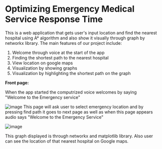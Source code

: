 # Optimizing Emergency Medical Service Response Time
This is a web application that gets user's input location and find the nearest hospital using A* algorithm and also show it visually through graph by networkx library. The main features of our project include:

1. Welcome through voice at the start of the app
2. Finding the shortest path to the nearest hospital
3. View location on google maps
4. Visualization by showing graphs
5. Visualization by highlighting the shortest path on the graph


**Front page:**

When the app started the computrized voice welcomes by saying "Welcome to the Emergency service"

![image](https://github.com/fatimaAfzaal/Optimizing-Emergency-Medical-service-Response-Time-/assets/99525339/5d2bddcc-60ed-4b06-8d00-1d7283b3fc3b)
This page will ask user to select emergency location and by pressing find path it goes to next page as well as when this page appears audio says "Welcome to the Emergency Service"

![image](https://github.com/fatimaAfzaal/Optimizing-Emergency-Medical-service-Response-Time-/assets/99525339/7d3cd33a-8157-4073-a5d8-34817a69d80a)

This graph displayed is through networkx and matplotlib library. Also user can see the location of that nearest hospital on Google maps.
